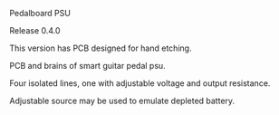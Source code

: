 
Pedalboard PSU

Release 0.4.0 

This version has PCB designed for hand etching.


PCB and brains of smart guitar pedal psu.

Four isolated lines, one with adjustable voltage and output resistance.

Adjustable source may be used to emulate depleted battery.

